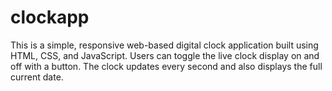 # clockapp
This is a simple, responsive web-based digital clock application built using HTML, CSS, and JavaScript. Users can toggle the live clock display on and off with a button. The clock updates every second and also displays the full current date.
